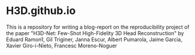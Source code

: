 # H3D.github.io
This is a repository for writing a blog-report on the reproducibility project of the paper "H3D-Net: Few-Shot High-Fidelity 3D Head Reconstruction"
by Eduard Ramon1, Gil Triginer, Janna Escur, Albert Pumarola, Jaime Garcia, Xavier Giro-i-Nieto, Francesc Moreno-Noguer
